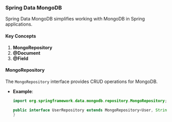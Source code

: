 ### Spring Data MongoDB

Spring Data MongoDB simplifies working with MongoDB in Spring applications.

#### Key Concepts

1. **MongoRepository**
2. **@Document**
3. **@Field**

#### MongoRepository

The `MongoRepository` interface provides CRUD operations for MongoDB.

- **Example**:
  ```java
  import org.springframework.data.mongodb.repository.MongoRepository;

  public interface UserRepository extends MongoRepository<User, String> {
  }
  ```

